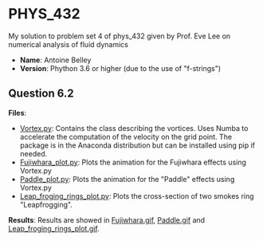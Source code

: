 # PHYS_432
My solution to problem set 4 of phys_432 given by Prof. Eve Lee on numerical analysis of fluid dynamics

* **Name**:    Antoine Belley
* **Version**: Phython 3.6 or higher (due to the use of "f-strings")

## Question 6.2
**Files**:
  * [Vortex.py](https://github.com/antoinebelley/PHYS_432/blob/master/Vortex.py): Contains the class describing the vortices. Uses Numba to accelerate the computation of the velocity on the grid point. The package is in the Anaconda distribution but can be installed using pip if needed.
  * [Fujiwhara_plot.py](https://github.com/antoinebelley/PHYS_432/blob/master/Fujiwhara_plot.py): Plots the animation for the Fujiwhara effects using Vortex.py
  * [Paddle_plot.py](https://github.com/antoinebelley/PHYS_432/blob/master/Paddle_plot.py): Plots the animation for the "Paddle" effects using Vortex.py
  * [Leap_froging_rings_plot.py](https://github.com/antoinebelley/PHYS_432/blob/master/Leap_froging_rings.py): Plots the cross-section of two smokes ring "Leapfrogging".
  
**Results**:
Results are showed in [Fujiwhara.gif](https://github.com/antoinebelley/PHYS_432/blob/master/Fujiwhara.gif), [Paddle.gif](https://github.com/antoinebelley/PHYS_432/blob/master/Paddle.gif) and [Leap_froging_rings_plot.gif](https://github.com/antoinebelley/PHYS_432/blob/master/Leap_froging_rings.gif).
